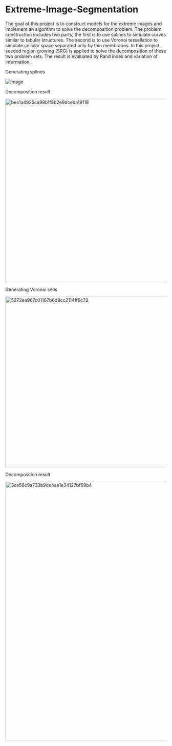 # Extreme-Image-Segmentation
The goal of this project is to construct models for the extreme images and implement an algorithm to solve the decomposition problem. The problem construction includes two parts, the first is to use splines to simulate curves similar to tabular structures. The second is to use Voronoi tessellation to simulate cellular space separated only by thin membranes. In this project, seeded region growing (SRG) is applied to solve the decomposition of these two problem sets. The result is evaluated by Rand index and variation of information.

Generating splines

![image](https://user-images.githubusercontent.com/38833796/179972504-aec7fb27-896d-4798-a194-53e59ea20955.png)

Decomposition result

<img width="572" alt="bec1a4925ca98b1f8b2e9dceba19118" src="https://user-images.githubusercontent.com/38833796/179970923-40b8f94f-d47e-4622-92c2-060a374110bc.png">

Generating Voronoi cells

<img width="532" alt="5272ea967c01167b6d8cc2114ff6c72" src="https://user-images.githubusercontent.com/38833796/179971168-d6ef6e00-687e-4b87-9906-eda34fae3f28.png">

Decomposition result

<img width="807" alt="3ce58c9a733b9de4ae1e34127bf69b4" src="https://user-images.githubusercontent.com/38833796/179971352-83fa0be9-c39c-4246-87d3-d6ca88b5c16b.png">
